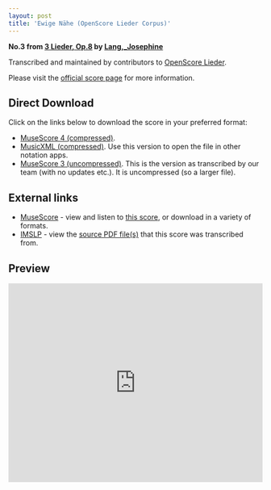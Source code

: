 ```yaml
---
layout: post
title: 'Ewige Nähe (OpenScore Lieder Corpus)'
---
```


__No.3 from [3 Lieder, Op.8](https://fourscoreandmore.org/openscore/lieder/Lang,_Josephine/3_Lieder,_Op.8/) by [Lang,_Josephine](https://fourscoreandmore.org/openscore/lieder/Lang,_Josephine)__

Transcribed and maintained by contributors to [OpenScore Lieder].

Please visit the [official score page] for more information.

[official score page]: https://musescore.com/openscore-lieder-corpus/scores/6089528
[OpenScore Lieder]: https://musescore.com/openscore-lieder-corpus

## Direct Download

Click on the links below to download the score in your preferred format:
- [MuseScore 4 (compressed)](https://fourscoreandmore.org/openscore/lieder/Lang,_Josephine/3_Lieder,_Op.8/3_Ewige_N%C3%A4he.mscz).
- [MusicXML (compressed)](https://fourscoreandmore.org/openscore/lieder/Lang,_Josephine/3_Lieder,_Op.8/3_Ewige_N%C3%A4he.mxl). Use this version to open the file in other notation apps.
- [MuseScore 3 (uncompressed)](https://raw.githubusercontent.com/OpenScore/Lieder/refs/heads/main/scores/Lang,_Josephine/3_Lieder,_Op.8/3_Ewige_N%C3%A4he/lc6089528.mscx). This is the version as transcribed by our team (with no updates etc.). It is uncompressed (so a larger file).

## External links

- [MuseScore] - view and listen to [this score][MuseScore], or download in a variety of formats.
- [IMSLP] - view the [source PDF file(s)][IMSLP] that this score was transcribed from.

[MuseScore]: https://musescore.com/score/6089528
[IMSLP]: https://imslp.org/wiki/Special:ReverseLookup/616461

## Preview

<iframe width="100%" height="394" src="https://musescore.com/openscore-lieder-corpus/scores/6089528/embed" frameborder="0" allowfullscreen allow="autoplay; fullscreen"></iframe>
